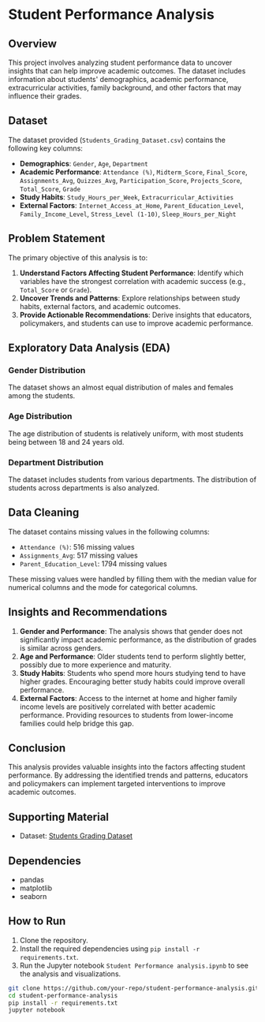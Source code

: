 # Student Performance Analysis

## Overview

This project involves analyzing student performance data to uncover insights that can help improve academic outcomes. The dataset includes information about students' demographics, academic performance, extracurricular activities, family background, and other factors that may influence their grades.

## Dataset

The dataset provided (`Students_Grading_Dataset.csv`) contains the following key columns:

- **Demographics**: `Gender`, `Age`, `Department`
- **Academic Performance**: `Attendance (%)`, `Midterm_Score`, `Final_Score`, `Assignments_Avg`, `Quizzes_Avg`, `Participation_Score`, `Projects_Score`, `Total_Score`, `Grade`
- **Study Habits**: `Study_Hours_per_Week`, `Extracurricular_Activities`
- **External Factors**: `Internet_Access_at_Home`, `Parent_Education_Level`, `Family_Income_Level`, `Stress_Level (1-10)`, `Sleep_Hours_per_Night`

## Problem Statement

The primary objective of this analysis is to:
1. **Understand Factors Affecting Student Performance**: Identify which variables have the strongest correlation with academic success (e.g., `Total_Score` or `Grade`).
2. **Uncover Trends and Patterns**: Explore relationships between study habits, external factors, and academic outcomes.
3. **Provide Actionable Recommendations**: Derive insights that educators, policymakers, and students can use to improve academic performance.

## Exploratory Data Analysis (EDA)

### Gender Distribution

The dataset shows an almost equal distribution of males and females among the students.

### Age Distribution

The age distribution of students is relatively uniform, with most students being between 18 and 24 years old.

### Department Distribution

The dataset includes students from various departments. The distribution of students across departments is also analyzed.

## Data Cleaning

The dataset contains missing values in the following columns:
- `Attendance (%)`: 516 missing values
- `Assignments_Avg`: 517 missing values
- `Parent_Education_Level`: 1794 missing values

These missing values were handled by filling them with the median value for numerical columns and the mode for categorical columns.

## Insights and Recommendations

1. **Gender and Performance**: The analysis shows that gender does not significantly impact academic performance, as the distribution of grades is similar across genders.
2. **Age and Performance**: Older students tend to perform slightly better, possibly due to more experience and maturity.
3. **Study Habits**: Students who spend more hours studying tend to have higher grades. Encouraging better study habits could improve overall performance.
4. **External Factors**: Access to the internet at home and higher family income levels are positively correlated with better academic performance. Providing resources to students from lower-income families could help bridge this gap.

## Conclusion

This analysis provides valuable insights into the factors affecting student performance. By addressing the identified trends and patterns, educators and policymakers can implement targeted interventions to improve academic outcomes.

## Supporting Material

- Dataset: [Students Grading Dataset](https://www.kaggle.com/datasets/mahmoudelhemaly/students-grading-dataset)

## Dependencies

- pandas
- matplotlib
- seaborn

## How to Run

1. Clone the repository.
2. Install the required dependencies using `pip install -r requirements.txt`.
3. Run the Jupyter notebook `Student Performance analysis.ipynb` to see the analysis and visualizations.

```bash
git clone https://github.com/your-repo/student-performance-analysis.git
cd student-performance-analysis
pip install -r requirements.txt
jupyter notebook
